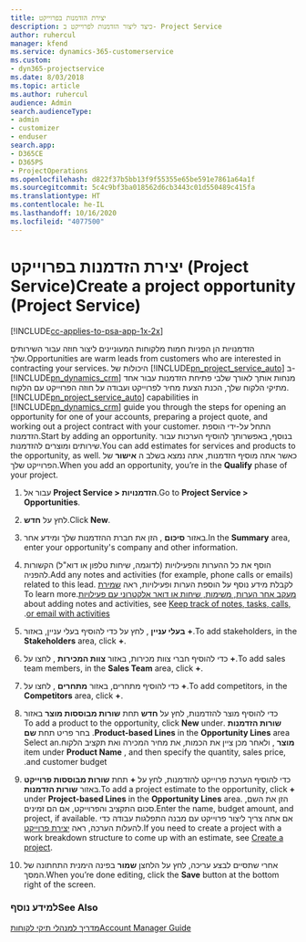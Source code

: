 ```yaml
---
title: יצירת הזדמנות בפרוייקט
description: כיצד ליצור הזדמנות לפרוייקט ב- Project Service
author: ruhercul
manager: kfend
ms.service: dynamics-365-customerservice
ms.custom:
- dyn365-projectservice
ms.date: 8/03/2018
ms.topic: article
ms.author: ruhercul
audience: Admin
search.audienceType:
- admin
- customizer
- enduser
search.app:
- D365CE
- D365PS
- ProjectOperations
ms.openlocfilehash: d822f37b5bb13f9f55355e65be591e7861a64a1f
ms.sourcegitcommit: 5c4c9bf3ba018562d6cb3443c01d550489c415fa
ms.translationtype: HT
ms.contentlocale: he-IL
ms.lasthandoff: 10/16/2020
ms.locfileid: "4077500"
---
```

# <a name="create-a-project-opportunity-project-service"></a><span data-ttu-id="b6be5-103">יצירת הזדמנות בפרוייקט (Project Service)</span><span class="sxs-lookup"><span data-stu-id="b6be5-103">Create a project opportunity (Project Service)</span></span>

[!INCLUDE[cc-applies-to-psa-app-1x-2x](../includes/cc-applies-to-psa-app-1x-2x.md)]

<span data-ttu-id="b6be5-104">הזדמנויות הן הפניות חמות מלקוחות המעוניינים ליצור חוזה עבור השירותים שלך.</span><span class="sxs-lookup"><span data-stu-id="b6be5-104">Opportunities are warm leads from customers who are interested in contracting your services.</span></span> <span data-ttu-id="b6be5-105">היכולות של [!INCLUDE[pn_project_service_auto](../includes/pn-project-service-auto.md)] ב- [!INCLUDE[pn_dynamics_crm](../includes/pn-dynamics-crm.md)] מנחות אותך לאורך שלבי פתיחת הזדמנות עבור אחד מתיקי הלקוח שלך, הכנת הצעת מחיר לפרוייקט ועבודה על חוזה הפרוייקט עם הלקוח.</span><span class="sxs-lookup"><span data-stu-id="b6be5-105">[!INCLUDE[pn_project_service_auto](../includes/pn-project-service-auto.md)] capabilities in [!INCLUDE[pn_dynamics_crm](../includes/pn-dynamics-crm.md)] guide you through the steps for opening an opportunity for one of your accounts, preparing a project quote, and working out a project contract with your customer.</span></span> <span data-ttu-id="b6be5-106">התחל על-ידי הוספת הזדמנות.</span><span class="sxs-lookup"><span data-stu-id="b6be5-106">Start by adding an opportunity.</span></span> <span data-ttu-id="b6be5-107">בנוסף, באפשרותך להוסיף הערכות עבור שירותים ומוצרים להזדמנות.</span><span class="sxs-lookup"><span data-stu-id="b6be5-107">You can add estimates for services and products to the opportunity, as well.</span></span> <span data-ttu-id="b6be5-108">כאשר אתה מוסיף הזדמנות, אתה נמצא בשלב ה **אישור** של הפרוייקט שלך.</span><span class="sxs-lookup"><span data-stu-id="b6be5-108">When you add an opportunity, you’re in the **Qualify** phase of your project.</span></span>  
  
1.  <span data-ttu-id="b6be5-109">עבור אל **Project Service > הזדמנויות**.</span><span class="sxs-lookup"><span data-stu-id="b6be5-109">Go to **Project Service > Opportunities**.</span></span>  
  
2.  <span data-ttu-id="b6be5-110">לחץ על **חדש**.</span><span class="sxs-lookup"><span data-stu-id="b6be5-110">Click **New**.</span></span>  
  
3.  <span data-ttu-id="b6be5-111">באזור **סיכום** , הזן את חברת ההזדמנות שלך ומידע אחר.</span><span class="sxs-lookup"><span data-stu-id="b6be5-111">In the **Summary** area, enter your opportunity's company and other information.</span></span>  
  
4.  <span data-ttu-id="b6be5-112">הוסף את כל ההערות והפעילויות (לדוגמה, שיחות טלפון או דוא"ל) הקשורות להפניה.</span><span class="sxs-lookup"><span data-stu-id="b6be5-112">Add any notes and activities (for example, phone calls or emails) related to this lead.</span></span> <span data-ttu-id="b6be5-113">לקבלת מידע נוסף על הוספת הערות ופעילויות, ראה [שמירת מעקב אחר הערות, משימות, שיחות או דואר אלקטרוני עם פעילויות‬‏‫](https://docs.microsoft.com/dynamics365/customerengagement/on-premises/basics/work-with-activities).</span><span class="sxs-lookup"><span data-stu-id="b6be5-113">To learn more about adding notes and activities, see [Keep track of notes, tasks, calls, or email with activities](https://docs.microsoft.com/dynamics365/customerengagement/on-premises/basics/work-with-activities).</span></span>  
  
5.  <span data-ttu-id="b6be5-114">כדי להוסיף בעלי עניין, באזור **‎בעלי עניין** , לחץ על **+**.</span><span class="sxs-lookup"><span data-stu-id="b6be5-114">To add stakeholders, in the **Stakeholders** area, click **+**.</span></span>  
  
6.  <span data-ttu-id="b6be5-115">כדי להוסיף חברי צוות מכירות, באזור **צוות המכירות** , לחצו על **+**.</span><span class="sxs-lookup"><span data-stu-id="b6be5-115">To add sales team members, in the **Sales Team** area, click **+**.</span></span>  
  
7.  <span data-ttu-id="b6be5-116">כדי להוסיף מתחרים, באזור **מתחרים** , לחצו על **+**.</span><span class="sxs-lookup"><span data-stu-id="b6be5-116">To add competitors, in the **Competitors** area, click **+**.</span></span>  
  
8.  <span data-ttu-id="b6be5-117">כדי להוסיף מוצר להזדמנות, לחץ על **חדש** תחת **‏‫שורות מבוססות מוצר** באזור **‏‫שורות הזדמנות** .</span><span class="sxs-lookup"><span data-stu-id="b6be5-117">To add a product to the opportunity, click **New** under **Product-based Lines** in the **Opportunity Lines** area.</span></span> <span data-ttu-id="b6be5-118">בחר פריט תחת **שם מוצר** , ולאחר מכן ציין את הכמות, את מחיר המכירה ו‏‫‏‫את תקציב הלקוח‬‬.</span><span class="sxs-lookup"><span data-stu-id="b6be5-118">Select an item under **Product Name** , and then specify the quantity, sales price, and customer budget.</span></span>  
  
9. <span data-ttu-id="b6be5-119">כדי להוסיף הערכת פרוייקט להזדמנות, לחץ על **+** תחת **שורות מבוססות פרוייקט** באזור **שורות הזדמנות**.</span><span class="sxs-lookup"><span data-stu-id="b6be5-119">To add a project estimate to the opportunity, click **+** under **Project-based Lines** in the **Opportunity Lines** area.</span></span> <span data-ttu-id="b6be5-120">הזן את השם, סכום התקציב והפרוייקט, אם הם זמינים.</span><span class="sxs-lookup"><span data-stu-id="b6be5-120">Enter the name, budget amount, and project, if available.</span></span> <span data-ttu-id="b6be5-121">אם אתה צריך ליצור פרוייקט עם מבנה התפלגות עבודה כדי להעלות הערכה, ראה [יצירת פרוייקט](../psa/create-project.md).</span><span class="sxs-lookup"><span data-stu-id="b6be5-121">If you need to create a project with a work breakdown structure to come up with an estimate, see [Create a project](../psa/create-project.md).</span></span>  
  
10. <span data-ttu-id="b6be5-122">אחרי שתסיים לבצע עריכה, לחץ על הלחצן **שמור** בפינה הימנית התחתונה של המסך.</span><span class="sxs-lookup"><span data-stu-id="b6be5-122">When you’re done editing, click the **Save** button at the bottom right of the screen.</span></span>  
  
### <a name="see-also"></a><span data-ttu-id="b6be5-123">למידע נוסף</span><span class="sxs-lookup"><span data-stu-id="b6be5-123">See Also</span></span>  
 [<span data-ttu-id="b6be5-124">מדריך למנהלי תיקי לקוחות</span><span class="sxs-lookup"><span data-stu-id="b6be5-124">Account Manager Guide</span></span>](../psa/account-manager-guide.md)
